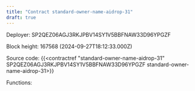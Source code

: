 ```yaml
---
title: "Contract standard-owner-name-aidrop-31"
draft: true
---
```

Deployer: SP2QEZ06AGJ3RKJPBV14SY1V5BBFNAW33D96YPGZF


 



Block height: 167568 (2024-09-27T18:12:33.000Z)

Source code: {{<contractref "standard-owner-name-aidrop-31" SP2QEZ06AGJ3RKJPBV14SY1V5BBFNAW33D96YPGZF standard-owner-name-aidrop-31>}}

Functions:



